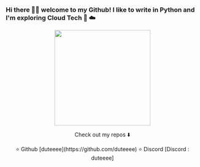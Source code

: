 
### Hi there 👋🏾  welcome to my Github! I like to write in Python and I'm exploring Cloud Tech 🐍 ☁️

<p align="center">
  <img width="250" src="https://media.giphy.com/media/jIgXf4hgbHCeKiXpvt/giphy.gif">
</p>

<p align="center">
Check out my repos ⬇️  
</p>
<p align="center">
⭐️ Github [duteeee](https://github.com/duteeee)
⭐️ Discord [Discord : duteeee]
</p>
